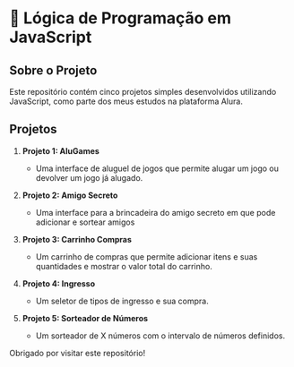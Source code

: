 # 🧠 Lógica de Programação em JavaScript

## Sobre o Projeto

Este repositório contém cinco projetos simples desenvolvidos utilizando JavaScript, como parte dos meus estudos na plataforma Alura. 

## Projetos

1. **Projeto 1: AluGames**
   - Uma interface de aluguel de jogos que permite alugar um jogo ou devolver um jogo já alugado.

2. **Projeto 2: Amigo Secreto**
   - Uma interface para a brincadeira do amigo secreto em que pode adicionar e sortear amigos

3. **Projeto 3: Carrinho Compras**
   - Um carrinho de compras que permite adicionar itens e suas quantidades e mostrar o valor total do carrinho.

4. **Projeto 4: Ingresso**
   - Um seletor de tipos de ingresso e sua compra.

5. **Projeto 5: Sorteador de Números**
   - Um sorteador de X números com o intervalo de números definidos.


Obrigado por visitar este repositório! 
